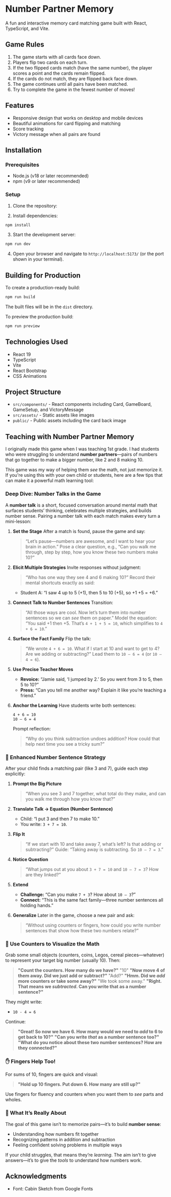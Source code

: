 # Number Partner Memory

A fun and interactive memory card matching game built with React, TypeScript, and Vite.

## Game Rules

1. The game starts with all cards face down.
2. Players flip two cards on each turn.
3. If the two flipped cards match (have the same number), the player scores a point and the cards remain flipped.
4. If the cards do not match, they are flipped back face down.
5. The game continues until all pairs have been matched.
6. Try to complete the game in the fewest number of moves!

## Features

* Responsive design that works on desktop and mobile devices
* Beautiful animations for card flipping and matching
* Score tracking
* Victory message when all pairs are found

## Installation

### Prerequisites

* Node.js (v18 or later recommended)
* npm (v9 or later recommended)

### Setup

1. Clone the repository:

2) Install dependencies:

```bash
npm install
```

3. Start the development server:

```bash
npm run dev
```

4. Open your browser and navigate to `http://localhost:5173/` (or the port shown in your terminal).

## Building for Production

To create a production-ready build:

```bash
npm run build
```

The built files will be in the `dist` directory.

To preview the production build:

```bash
npm run preview
```

## Technologies Used

* React 19
* TypeScript
* Vite
* React Bootstrap
* CSS Animations

## Project Structure

* `src/components/` - React components including Card, GameBoard, GameSetup, and VictoryMessage
* `src/assets/` - Static assets like images
* `public/` - Public assets including the card back image

## Teaching with Number Partner Memory

I originally made this game when I was teaching 1st grade. I had students who were struggling to understand **number partners**—pairs of numbers that go together to make a bigger number, like 2 and 8 making 10.

This game was my way of helping them *see* the math, not just memorize it. If you're using this with your own child or students, here are a few tips that can make it a powerful math learning tool:

### Deep Dive: Number Talks in the Game

A **number talk** is a short, focused conversation around mental math that surfaces students’ thinking, celebrates multiple strategies, and builds number sense. Pairing a number talk with each match makes every turn a mini-lesson:

1. **Set the Stage**
   After a match is found, pause the game and say:

   > “Let’s pause—numbers are awesome, and I want to hear your brain in action.”
   > Pose a clear question, e.g., “Can you walk me through, step by step, how you know these two numbers make 10?”

2. **Elicit Multiple Strategies**
   Invite responses without judgment:

   > “Who has one way they see 4 and 6 making 10?”
   > Record their mental shortcuts exactly as said:

   * Student A: “I saw 4 up to 5 (+1), then 5 to 10 (+5), so +1 +5 = +6.”

3. **Connect Talk to Number Sentences**
   Transition:

   > “All those ways are cool. Now let’s turn them into number sentences so we can *see* them on paper.”
   > Model the equation:
   > “You said +1 then +5. That’s `4 + 1 + 5 = 10`, which simplifies to `4 + 6 = 10`.”

4. **Surface the Fact Family**
   Flip the talk:

   > “We wrote `4 + 6 = 10`. What if I start at 10 and want to get to 4? Are we adding or subtracting?”
   > Lead them to `10 – 6 = 4` (or `10 – 4 = 6`).

5. **Use Precise Teacher Moves**

   * **Revoice:** “Jamie said, ‘I jumped by 2.’ So you went from 3 to 5, then 5 to 10?”
   * **Press:** “Can you tell me another way? Explain it like you’re teaching a friend.”

6. **Anchor the Learning**
   Have students write both sentences:

   ```
   4 + 6 = 10  
   10 – 6 = 4  
   ```

   Prompt reflection:

   > “Why do you think subtraction undoes addition? How could that help next time you see a tricky sum?”

### 🧠 Enhanced Number Sentence Strategy

After your child finds a matching pair (like 3 and 7), guide each step explicitly:

1. **Prompt the Big Picture**

   > “When you see 3 and 7 together, what total do they make, and can you walk me through how you know that?”

2. **Translate Talk → Equation (Number Sentence)**

   * Child: “I put 3 and then 7 to make 10.”
   * You write: `3 + 7 = 10`.

3. **Flip It**

   > “If we start with 10 and take away 7, what’s left? Is that adding or subtracting?”
   > Guide: “Taking away is subtracting. So `10 – 7 = 3`.”

4. **Notice Question**

   > “What jumps out at you about `3 + 7 = 10` and `10 – 7 = 3`? How are they linked?”

5. **Extend**

   * **Challenge:** “Can you make `7 + 3`? How about `10 – 3`?”
   * **Connect:** “This is the same fact family—three number sentences all holding hands.”

6. **Generalize**
   Later in the game, choose a new pair and ask:

   > “Without using counters or fingers, how could you write number sentences that show how these two numbers relate?”

### 🎲 Use Counters to Visualize the Math

Grab some small objects (counters, coins, Legos, cereal pieces—whatever) to represent your target big number (usually 10). Then:

> **"Count the counters. How many do we have?"**
> "10"
> **"Now move 4 of them away. Did we just add or subtract?"**
> "Add?"
> **"Hmm. Did we *********************************************add********************************************* more counters or take some away?"**
> "We took some away."
> **"Right. That means we *********************************************subtracted*********************************************. Can you write that as a number sentence?"**

They might write:

* `10 - 4 = 6`

Continue:

> **"Great! So now we have 6. How many would we need to *********************************************add********************************************* to 6 to get back to 10?"**
> **"Can you write *********************************************that********************************************* as a number sentence too?"**
> **"What do you notice about these two number sentences? How are they connected?"**

### ✋ Fingers Help Too!

For sums of 10, fingers are quick and visual:

> **"Hold up 10 fingers. Put down 6. How many are still up?"**

Use fingers for fluency and counters when you want them to *see* parts and wholes.

### 🎯 What It’s Really About

The goal of this game isn’t to memorize pairs—it’s to build **number sense**:

* Understanding how numbers fit together
* Recognizing patterns in addition and subtraction
* Feeling confident solving problems in multiple ways

If your child struggles, that means they’re *learning*. The aim isn’t to give answers—it’s to give the *tools* to understand how numbers work.

##

## Acknowledgments

* Font: Cabin Sketch from Google Fonts
